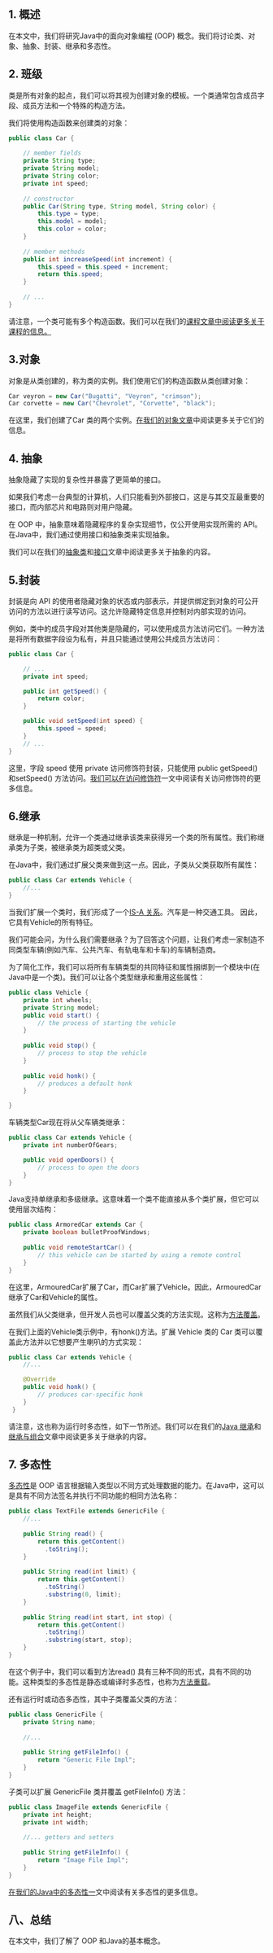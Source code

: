 ## 1. 概述

在本文中，我们将研究Java中的面向对象编程 (OOP) 概念。我们将讨论类、对象、抽象、封装、继承和多态性。

## 2. 班级

类是所有对象的起点，我们可以将其视为创建对象的模板。一个类通常包含成员字段、成员方法和一个特殊的构造方法。

我们将使用构造函数来创建类的对象：

```java
public class Car {
 
    // member fields
    private String type;
    private String model;
    private String color;
    private int speed;
 
    // constructor
    public Car(String type, String model, String color) {
        this.type = type;
        this.model = model;
        this.color = color;
    }
     
    // member methods
    public int increaseSpeed(int increment) {
        this.speed = this.speed + increment;
        return this.speed;
    }
     
    // ...
}
```

请注意，一个类可能有多个构造函数。我们可以在我们的[课程文章中阅读更多关于课程的信息。](https://www.baeldung.com/java-classes-objects#classes)

## 3.对象

对象是从类创建的，称为类的实例。我们使用它们的构造函数从类创建对象：

```java
Car veyron = new Car("Bugatti", "Veyron", "crimson");
Car corvette = new Car("Chevrolet", "Corvette", "black");


```

在这里，我们创建了Car 类的两个实例。[在我们的对象文章](https://www.baeldung.com/java-classes-objects#objects)中阅读更多关于它们的信息。

## 4. 抽象

抽象隐藏了实现的复杂性并暴露了更简单的接口。

如果我们考虑一台典型的计算机，人们只能看到外部接口，这是与其交互最重要的接口，而内部芯片和电路则对用户隐藏。

在 OOP 中，抽象意味着隐藏程序的复杂实现细节，仅公开使用实现所需的 API。在Java中，我们通过使用接口和抽象类来实现抽象。

我们可以在我们的[抽象类](https://www.baeldung.com/java-abstract-class)和[接口](https://www.baeldung.com/java-interfaces)文章中阅读更多关于抽象的内容。

## 5.封装

封装是向 API 的使用者隐藏对象的状态或内部表示，并提供绑定到对象的可公开访问的方法以进行读写访问。这允许隐藏特定信息并控制对内部实现的访问。

例如，类中的成员字段对其他类是隐藏的，可以使用成员方法访问它们。一种方法是将所有数据字段设为私有，并且只能通过使用公共成员方法访问：

```java
public class Car {

    // ...
    private int speed;

    public int getSpeed() {
        return color;
    }

    public void setSpeed(int speed) {
        this.speed = speed;
    }
    // ...
}
```

这里，字段 speed 使用 private 访问修饰符封装，只能使用 public getSpeed()和setSpeed() 方法访问。[我们可以在访问修饰符](https://www.baeldung.com/java-access-modifiers)一文中阅读有关访问修饰符的更多信息。

## 6.继承

继承是一种机制，允许一个类通过继承该类来获得另一个类的所有属性。我们称继承类为子类，被继承类为超类或父类。

在Java中，我们通过扩展父类来做到这一点。因此，子类从父类获取所有属性：

```java
public class Car extends Vehicle { 
    //...
}
```

当我们扩展一个类时，我们形成了一个[IS-A 关系](https://www.baeldung.com/java-inheritance-composition)。汽车是一种交通工具。 因此，它具有Vehicle的所有特征。

我们可能会问，为什么我们需要继承？为了回答这个问题，让我们考虑一家制造不同类型车辆(例如汽车、公共汽车、有轨电车和卡车)的车辆制造商。

为了简化工作，我们可以将所有车辆类型的共同特征和属性捆绑到一个模块中(在Java中是一个类)。我们可以让各个类型继承和重用这些属性：

```java
public class Vehicle {
    private int wheels;
    private String model;
    public void start() {
        // the process of starting the vehicle
    }
    
    public void stop() {
        // process to stop the vehicle
    }
    
    public void honk() { 
        // produces a default honk 
    }

}
```

车辆类型Car现在将从父车辆类继承：

```java
public class Car extends Vehicle {
    private int numberOfGears;

    public void openDoors() {
        // process to open the doors
    }
}
```

Java支持单继承和多级继承。这意味着一个类不能直接从多个类扩展，但它可以使用层次结构：

```java
public class ArmoredCar extends Car {
    private boolean bulletProofWindows;
    
    public void remoteStartCar() {
        // this vehicle can be started by using a remote control
    }
}
```

在这里，ArmouredCar扩展了Car，而Car扩展了Vehicle。因此，ArmouredCar继承了Car和Vehicle的属性。

虽然我们从父类继承，但开发人员也可以覆盖父类的方法实现。这称为[方法覆盖](https://www.baeldung.com/java-method-overload-override#method-overriding)。

在我们上面的Vehicle类示例中，有honk()方法。扩展 Vehicle 类的 Car 类可以覆盖此方法并以它想要产生喇叭的方式实现：

```java
public class Car extends Vehicle {  
    //...

    @Override
    public void honk() { 
        // produces car-specific honk 
    }
 }
```

请注意，这也称为运行时多态性，如下一节所述。我们可以在我们的[Java 继承](https://www.baeldung.com/java-inheritance)和[继承与组合](https://www.baeldung.com/java-inheritance-composition)文章中阅读更多关于继承的内容。

## 7. 多态性

[多态性](https://www.baeldung.com/cs/polymorphism)是 OOP 语言根据输入类型以不同方式处理数据的能力。在Java中，这可以是具有不同方法签名并执行不同功能的相同方法名称：

```java
public class TextFile extends GenericFile {
    //...
 
    public String read() {
        return this.getContent()
          .toString();
    }
 
    public String read(int limit) {
        return this.getContent()
          .toString()
          .substring(0, limit);
    }
 
    public String read(int start, int stop) {
        return this.getContent()
          .toString()
          .substring(start, stop);
    }
}
```

在这个例子中，我们可以看到方法read() 具有三种不同的形式，具有不同的功能。这种类型的多态性是静态或编译时多态性，也称为[方法重载](https://www.baeldung.com/java-method-overload-override#method-overloading)。

还有运行时或动态多态性，其中子类覆盖父类的方法：

```java
public class GenericFile {
    private String name;
 
    //...
 
    public String getFileInfo() {
        return "Generic File Impl";
    }
}
```

子类可以扩展 GenericFile 类并覆盖 getFileInfo() 方法：

```java
public class ImageFile extends GenericFile {
    private int height;
    private int width;
 
    //... getters and setters
     
    public String getFileInfo() {
        return "Image File Impl";
    }
}
```

[在我们的Java中的多态性一](https://www.baeldung.com/java-polymorphism)文中阅读有关多态性的更多信息。

## 八、总结

在本文中，我们了解了 OOP 和Java的基本概念。